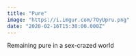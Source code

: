 ```yaml
---
title: "Pure"
image: "https://i.imgur.com/7OyUpru.png"
date: "2020-02-16T15:30:00.000Z"
---
```

Remaining pure in a sex-crazed world